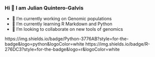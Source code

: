 ### Hi 👋 I am Julian Quintero-Galvis

- 🔭 I’m currently working on Genomic populations
- 🌱 I’m currently learning R Markdown and Python
- 👯 I’m looking to collaborate on new tools of genomics

<div>
  https://img.shields.io/badge/Python-3776AB?style=for-the-badge&logo=python&logoColor=white
  https://img.shields.io/badge/R-276DC3?style=for-the-badge&logo=r&logoColor=white
 
 </div>
